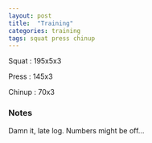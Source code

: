 ```yaml
---
layout: post
title:  "Training"
categories: training
tags: squat press chinup
---
```


Squat       :   195x5x3

Press       :   145x3

Chinup      :   70x3

### Notes

Damn it, late log. Numbers might be off...
